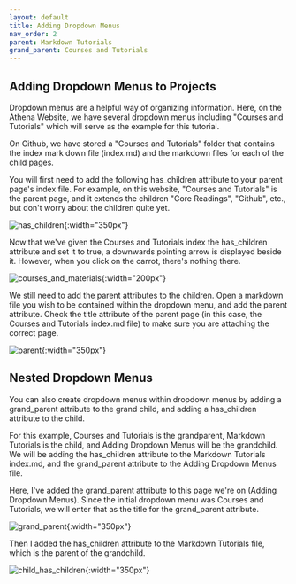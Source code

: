 ```yaml
---
layout: default
title: Adding Dropdown Menus
nav_order: 2
parent: Markdown Tutorials
grand_parent: Courses and Tutorials
---
```


## Adding Dropdown Menus to Projects 
Dropdown menus are a helpful way of organizing information. Here, on the Athena Website, we have several dropdown menus including "Courses and Tutorials" which will serve as the example for this tutorial. 

On Github, we have stored a "Courses and Tutorials" folder that contains the index mark down file (index.md) and the markdown files for each of the child pages. 

You will first need to add the following has_children attribute to your parent page's index file. For example, on this website, "Courses and Tutorials" is the parent page, and it extends the children "Core Readings", "Github", etc., but don't worry about the children quite yet.

![has_children](/images/add_dropdowns/has_children.png){:width="350px"}

Now that we've given the Courses and Tutorials index the has_children attribute and set it to true, a downwards pointing arrow is displayed beside it. However, when you click on the carrot, there's nothing there. 

![courses_and_materials](/images/add_dropdowns/courses.png){:width="200px"}

We still need to add the parent attributes to the children. Open a markdown file you wish to be contained within the dropdown menu, and add the parent attribute. Check the title attribute of the parent page (in this case, the Courses and Tutorials index.md file) to make sure you are attaching the correct page. 

![parent](/images/add_dropdowns/parent.png){:width="350px"}

## Nested Dropdown Menus 

You can also create dropdown menus within dropdown menus by adding a grand_parent attribute to the grand child, and adding a has_children attribute to the child. 

For this example, Courses and Tutorials is the grandparent, Markdown Tutorials is the child, and Adding Dropdown Menus will be the grandchild. We will be adding the has_children attribute to the Markdown Tutorials index.md, and the grand_parent attribute to the Adding Dropdown Menus file. 

Here, I've added the grand_parent attribute to this page we're on (Adding Dropdown Menus). Since the initial dropdown menu was Courses and Tutorials, we will enter that as the title for the grand_parent attribute. 

![grand_parent](/images/add_dropdowns/grand_parent.png){:width="350px"}

Then I added the has_children attribute to the Markdown Tutorials file, which is the parent of the grandchild. 

![child_has_children](/images/add_dropdowns/child_has_children.png){:width="350px"}

